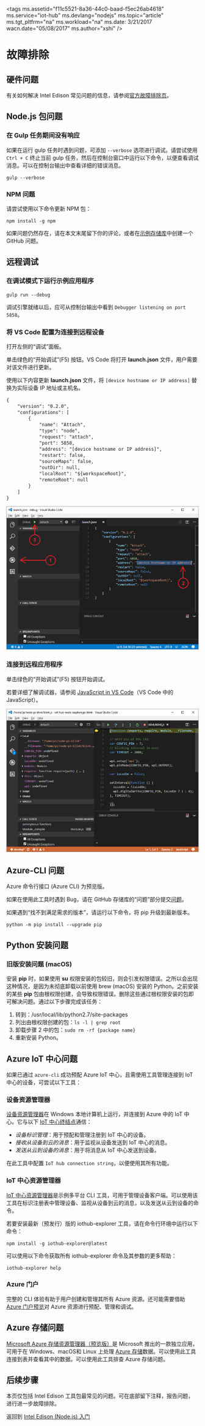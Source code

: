 <properties
    pageTitle="Intel Edison Azure IoT 初学者工具包故障排除 | Azure"
    description="Intel Edison Node.js 体验的故障排除页"
    services="iot-hub"
    documentationcenter=""
    author="shizn"
    manager="timtl"
    tags=""
    keywords="arduino 故障排除" />
<tags
    ms.assetid="f11c5521-8a36-44c0-baad-f5ec26ab4618"
    ms.service="iot-hub"
    ms.devlang="nodejs"
    ms.topic="article"
    ms.tgt_pltfrm="na"
    ms.workload="na"
    ms.date: 3/21/2017
    wacn.date="05/08/2017"
    ms.author="xshi" />  


# 故障排除
## 硬件问题
有关如何解决 Intel Edison 常见问题的信息，请参阅[官方故障排除页](https://software.intel.com/zh-cn/node/637974)。

## Node.js 包问题
### 在 Gulp 任务期间没有响应
如果在运行 gulp 任务时遇到问题，可添加 `--verbose` 选项进行调试。请尝试使用 `Ctrl + C` 终止当前 gulp 任务，然后在控制台窗口中运行以下命令，以便查看调试消息。可以在控制台输出中查看详细的错误消息。


	gulp --verbose


### NPM 问题
请尝试使用以下命令更新 NPM 包：


	npm install -g npm


如果问题仍然存在，请在本文末尾留下你的评论，或者在[示例存储库][sample-repository]中创建一个 GitHub 问题。

## 远程调试

### 在调试模式下运行示例应用程序


	gulp run --debug


调试引擎就绪以后，应可从控制台输出中看到 `Debugger listening on port 5858`。

### 将 VS Code 配置为连接到远程设备

打开左侧的“调试”面板。

单击绿色的“开始调试”(F5) 按钮。VS Code 将打开 **launch.json** 文件，用户需要对该文件进行更新。

使用以下内容更新 **launch.json** 文件，将 `[device hostname or IP address]` 替换为实际设备 IP 地址或主机名。


	{
	    "version": "0.2.0",
	    "configurations": [
	        {
	            "name": "Attach",
	            "type": "node",
	            "request": "attach",
	            "port": 5858,
	            "address": "[device hostname or IP address]",
	            "restart": false,
	            "sourceMaps": false,
	            "outDir": null,
	            "localRoot": "${workspaceRoot}",
	            "remoteRoot": null
	        }
	    ]
	}


![远程调试配置](./media/iot-hub-intel-edison-lessons/troubleshooting/remote_debugging_configuration.png)  


### 连接到远程应用程序

单击绿色的“开始调试”(F5) 按钮开始调试。

若要详细了解调试器，请参阅 [JavaScript in VS Code](https://code.visualstudio.com/docs/languages/javascript#_debugging)（VS Code 中的 JavaScript）。

![交互式远程调试](./media/iot-hub-intel-edison-lessons/troubleshooting/remote_debugging_interactive.png)  


## Azure-CLI 问题
Azure 命令行接口 (Azure CLI) 为预览版。

如果在使用此工具时遇到 Bug，请在 GitHub 存储库的“问题”部分提交[问题](https://github.com/Azure/azure-cli/issues)。

如果遇到“找不到满足需求的版本”，请运行以下命令，将 pip 升级到最新版本。


	python -m pip install --upgrade pip


## Python 安装问题
### 旧版安装问题 (macOS)
安装 **pip** 时，如果使用 **su** 权限安装的包较旧，则会引发权限错误。之所以会出现这种情况，是因为未彻底卸载以前使用 brew (macOS) 安装的 Python。之前安装的某些 **pip** 包由根权限创建，会导致权限错误。删除这些通过根权限安装的包即可解决问题。通过以下步骤完成该任务：

1. 转到：/usr/local/lib/python2.7/site-packages
2. 列出由根权限创建的包：`ls -l | grep root`
3. 卸载步骤 2 中的包：`sudo rm -rf {package name}`
4. 重新安装 Python。

## Azure IoT 中心问题
如果已通过 `azure-cli` 成功预配 Azure IoT 中心，且需使用工具管理连接到 IoT 中心的设备，可尝试以下工具：

### 设备资源管理器
[设备资源管理器](https://github.com/Azure/azure-iot-sdk-csharp/tree/master/tools/DeviceExplorer)在 Windows 本地计算机上运行，并连接到 Azure 中的 IoT 中心。它与以下 [IoT 中心终结点](/documentation/articles/iot-hub-devguide/)通信：

- _设备标识管理_：用于预配和管理注册到 IoT 中心的设备。
- _接收从设备到云的消息_：用于监视从设备发送到 IoT 中心的消息。
- _发送从云到设备的消息_：用于将消息从 IoT 中心发送到设备。

在此工具中配置 `IoT hub connection string`，以便使用其所有功能。

### IoT 中心资源管理器
[IoT 中心资源管理器](https://github.com/Azure/iothub-explorer)是示例多平台 CLI 工具，可用于管理设备客户端。可以使用该工具在标识注册表中管理设备、监视从设备到云的消息，以及发送从云到设备的命令。

若要安装最新（预发行）版的 iothub-explorer 工具，请在命令行环境中运行以下命令：


	npm install -g iothub-explorer@latest


可以使用以下命令获取所有 iothub-explorer 命令及其参数的更多帮助：


	iothub-explorer help


### Azure 门户
完整的 CLI 体验有助于用户创建和管理其所有 Azure 资源。还可能需要借助 [Azure 门户预览](/documentation/articles/azure-portal-overview/)对 Azure 资源进行预配、管理和调试。

## Azure 存储问题
[Microsoft Azure 存储资源管理器（预览版）](http://storageexplorer.com)是 Microsoft 推出的一款独立应用，可用于在 Windows、macOS和 Linux 上处理 [Azure 存储](/documentation/services/storage/)数据。可以使用此工具连接到表并查看其中的数据。可以使用此工具排查 Azure 存储问题。

## 后续步骤
本页仅包括 Intel Edison 工具包最常见的问题。可在底部留下注释，报告问题，进行进一步故障排除。

返回到 [Intel Edison (Node.js) 入门](/documentation/articles/iot-hub-intel-edison-kit-node-get-started/)

<!-- Images and links -->


[sample-repository]: https://github.com/Azure-Samples/iot-hub-node-edison-getting-started

<!---HONumber=Mooncake_0103_2017-->